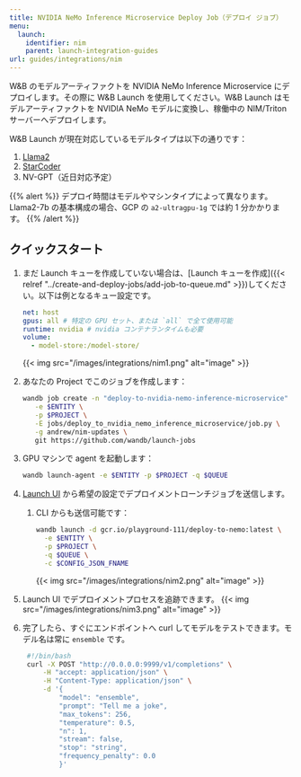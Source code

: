 ```yaml
---
title: NVIDIA NeMo Inference Microservice Deploy Job（デプロイ ジョブ）
menu:
  launch:
    identifier: nim
    parent: launch-integration-guides
url: guides/integrations/nim
---
```


W&B のモデルアーティファクトを NVIDIA NeMo Inference Microservice にデプロイします。その際に W&B Launch を使用してください。W&B Launch はモデルアーティファクトを NVIDIA NeMo モデルに変換し、稼働中の NIM/Triton サーバーへデプロイします。

W&B Launch が現在対応しているモデルタイプは以下の通りです：

1. [Llama2](https://llama.meta.com/llama2/)
2. [StarCoder](https://github.com/bigcode-project/starcoder)
3. NV-GPT（近日対応予定）

{{% alert %}}
デプロイ時間はモデルやマシンタイプによって異なります。Llama2-7b の基本構成の場合、GCP の `a2-ultragpu-1g` では約 1 分かかります。
{{% /alert %}}

## クイックスタート

1. まだ Launch キューを作成していない場合は、[Launch キューを作成]({{< relref "../create-and-deploy-jobs/add-job-to-queue.md" >}})してください。以下は例となるキュー設定です。

   ```yaml
   net: host
   gpus: all # 特定の GPU セット、または `all` で全て使用可能
   runtime: nvidia # nvidia コンテナランタイムも必要
   volume:
     - model-store:/model-store/
   ```

   {{< img src="/images/integrations/nim1.png" alt="image" >}}

2. あなたの Project でこのジョブを作成します：

   ```bash
   wandb job create -n "deploy-to-nvidia-nemo-inference-microservice" \
      -e $ENTITY \
      -p $PROJECT \
      -E jobs/deploy_to_nvidia_nemo_inference_microservice/job.py \
      -g andrew/nim-updates \
      git https://github.com/wandb/launch-jobs
   ```

3. GPU マシンで agent を起動します：
   ```bash
   wandb launch-agent -e $ENTITY -p $PROJECT -q $QUEUE
   ```
4. [Launch UI](https://wandb.ai/launch) から希望の設定でデプロイメントローンチジョブを送信します。
   1. CLI からも送信可能です：
      ```bash
      wandb launch -d gcr.io/playground-111/deploy-to-nemo:latest \
        -e $ENTITY \
        -p $PROJECT \
        -q $QUEUE \
        -c $CONFIG_JSON_FNAME
      ```
      {{< img src="/images/integrations/nim2.png" alt="image" >}}
5. Launch UI でデプロイメントプロセスを追跡できます。
   {{< img src="/images/integrations/nim3.png" alt="image" >}}
6. 完了したら、すぐにエンドポイントへ curl してモデルをテストできます。モデル名は常に `ensemble` です。
   ```bash
    #!/bin/bash
    curl -X POST "http://0.0.0.0:9999/v1/completions" \
        -H "accept: application/json" \
        -H "Content-Type: application/json" \
        -d '{
            "model": "ensemble",
            "prompt": "Tell me a joke",
            "max_tokens": 256,
            "temperature": 0.5,
            "n": 1,
            "stream": false,
            "stop": "string",
            "frequency_penalty": 0.0
            }'
   ```